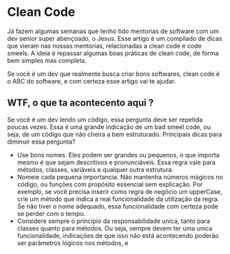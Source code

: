# Clean Code

Já fazem algumas semanas que tenho tido mentorias de software com um dev senior super abençoado, o Jesus. 
Esse artigo é um compilado de dicas que vieram nas nossas mentorias, relacionadas a clean code e code smeels. 
A ideia é repassar algumas boas práticas de clean code, de forma bem simples mas completa.

Se você é um dev que realmente busca criar bons softwares, clean code é o ABC do software, e com certeza esse artigo vai te ajudar.

## WTF, o que ta acontecento aqui ?
Se você é um dev lendo um código, essa pergunta deve ser repetida poucas vezes.
Essa é uma grande indicação de um bad smeel code, ou seja, de um código que não cheira a bem estruturado. 
Principais dicas para diminuir essa pergunta? 
 
* Use bons nomes. Eles podem ser grandes ou pequenos, o que importa mesmo é que sejam descritivos e pronunciáveis. Essa regra vale para métodos, classes, variáveis e qualquer outra estrutura.
* Nomeie cada pequena importancia. Não mantenha números mágicos no código, ou funções com propósito essencial sem explicação.
Por exemplo, se você precisa inserir como regra de negócio um upperCase, crie um método que indica a real funcionalidade da utilização da regra. 
Se não tiver o nome adequado, essa funcionalidade com certeza pode se perder com o tempo.
* Considere sempre o principio da responsabilidade unica, tanto para classes quanto para métodos. 
Ou seja, sempre devem ter uma unica funcionalidade, indicações de que isso não está acontecendo poderão ser parâmetros lógicos nos métodos, e 
